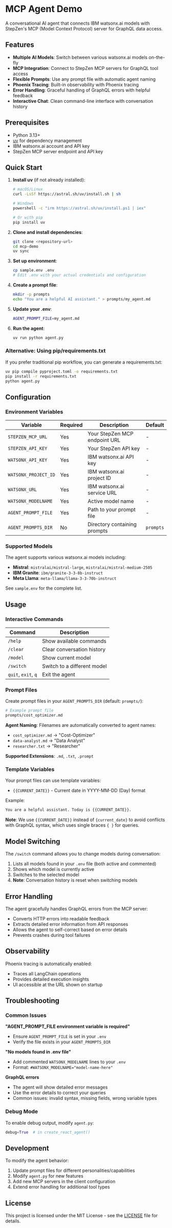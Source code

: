 # MCP Agent Demo

A conversational AI agent that connects IBM watsonx.ai models with StepZen's MCP (Model Context Protocol) server for GraphQL data access.

## Features

- **Multiple AI Models**: Switch between various watsonx.ai models on-the-fly
- **MCP Integration**: Connect to StepZen MCP servers for GraphQL tool access
- **Flexible Prompts**: Use any prompt file with automatic agent naming
- **Phoenix Tracing**: Built-in observability with Phoenix tracing
- **Error Handling**: Graceful handling of GraphQL errors with helpful feedback
- **Interactive Chat**: Clean command-line interface with conversation history

## Prerequisites

- Python 3.13+
- [uv](https://docs.astral.sh/uv/) for dependency management
- IBM watsonx.ai account and API key
- StepZen MCP server endpoint and API key

## Quick Start

1. **Install uv** (if not already installed):
   ```bash
   # macOS/Linux
   curl -LsSf https://astral.sh/uv/install.sh | sh
   
   # Windows
   powershell -c "irm https://astral.sh/uv/install.ps1 | iex"
   
   # Or with pip
   pip install uv
   ```

2. **Clone and install dependencies**:
   ```bash
   git clone <repository-url>
   cd mcp-demo
   uv sync
   ```

3. **Set up environment**:
   ```bash
   cp sample.env .env
   # Edit .env with your actual credentials and configuration
   ```

4. **Create a prompt file**:
   ```bash
   mkdir -p prompts
   echo "You are a helpful AI assistant." > prompts/my_agent.md
   ```

5. **Update your .env**:
   ```bash
   AGENT_PROMPT_FILE=my_agent.md
   ```

6. **Run the agent**:
   ```bash
   uv run python agent.py
   ```

### Alternative: Using pip/requirements.txt

If you prefer traditional pip workflow, you can generate a requirements.txt:
```bash
uv pip compile pyproject.toml -o requirements.txt
pip install -r requirements.txt
python agent.py
```

## Configuration

### Environment Variables

| Variable | Required | Description | Default |
|----------|----------|-------------|---------|
| `STEPZEN_MCP_URL` | Yes | Your StepZen MCP endpoint URL | - |
| `STEPZEN_API_KEY` | Yes | Your StepZen API key | - |
| `WATSONX_API_KEY` | Yes | IBM watsonx.ai API key | - |
| `WATSONX_PROJECT_ID` | Yes | IBM watsonx.ai project ID | - |
| `WATSONX_URL` | Yes | IBM watsonx.ai service URL | - |
| `WATSONX_MODELNAME` | Yes | Active model name | - |
| `AGENT_PROMPT_FILE` | Yes | Path to your prompt file | - |
| `AGENT_PROMPTS_DIR` | No | Directory containing prompts | `prompts` |

### Supported Models

The agent supports various watsonx.ai models including:
- **Mistral**: `mistralai/mistral-large`, `mistralai/mistral-medium-2505`
- **IBM Granite**: `ibm/granite-3-3-8b-instruct`
- **Meta Llama**: `meta-llama/llama-3-3-70b-instruct`

See `sample.env` for the complete list.

## Usage

### Interactive Commands

| Command | Description |
|---------|-------------|
| `/help` | Show available commands |
| `/clear` | Clear conversation history |
| `/model` | Show current model |
| `/switch` | Switch to a different model |
| `quit`, `exit`, `q` | Exit the agent |

### Prompt Files

Create prompt files in your `AGENT_PROMPTS_DIR` (default: `prompts/`):

```bash
# Example prompt file
prompts/cost_optimizer.md
```

**Agent Naming**: Filenames are automatically converted to agent names:
- `cost_optimizer.md` -> "Cost-Optimizer"
- `data-analyst.md` -> "Data Analyst"
- `researcher.txt` -> "Researcher"

**Supported Extensions**: `.md`, `.txt`, `.prompt`

### Template Variables

Your prompt files can use template variables:
- `{{CURRENT_DATE}}` - Current date in YYYY-MM-DD (Day) format

Example:
```markdown
You are a helpful assistant. Today is {{CURRENT_DATE}}.
```

**Note**: We use `{{CURRENT_DATE}}` instead of `{current_date}` to avoid conflicts with GraphQL syntax, which uses single braces `{ }` for queries.

## Model Switching

The `/switch` command allows you to change models during conversation:

1. Lists all models found in your `.env` file (both active and commented)
2. Shows which model is currently active
3. Switches to the selected model
4. **Note**: Conversation history is reset when switching models

## Error Handling

The agent gracefully handles GraphQL errors from the MCP server:
- Converts HTTP errors into readable feedback
- Extracts detailed error information from API responses
- Allows the agent to self-correct based on error details
- Prevents crashes during tool failures

## Observability

Phoenix tracing is automatically enabled:
- Traces all LangChain operations
- Provides detailed execution insights
- UI accessible at the URL shown on startup

## Troubleshooting

### Common Issues

**"AGENT_PROMPT_FILE environment variable is required"**
- Ensure `AGENT_PROMPT_FILE` is set in your `.env`
- Verify the file exists in your `AGENT_PROMPTS_DIR`

**"No models found in .env file"**
- Add commented `WATSONX_MODELNAME` lines to your `.env`
- Format: `#WATSONX_MODELNAME="model-name-here"`

**GraphQL errors**
- The agent will show detailed error messages
- Use the error details to correct your queries
- Common issues: invalid syntax, missing fields, wrong variable types

### Debug Mode

To enable debug output, modify `agent.py`:
```python
debug=True  # in create_react_agent()
```

## Development

To modify the agent behavior:
1. Update prompt files for different personalities/capabilities
2. Modify `agent.py` for new features
3. Add new MCP servers in the client configuration
4. Extend error handling for additional tool types

## License

This project is licensed under the MIT License - see the [LICENSE](LICENSE) file for details.